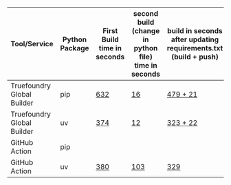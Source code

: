 | Tool/Service              | Python Package | First Build time in seconds                 | second build (change in python file) time in seconds          | build in seconds after updating requirements.txt (build + push)
|---------------------------|----------------|---------------------------------------------|----------------------------------------|-----------
| Truefoundry Global Builder | pip           | [632](https://internal.truefoundry.cloud/deployments/cm3dyzu1xjwcw01w98sesga4d?tab=deployments&logs=cm3dyzu24jwcx01w9cd6pcabf)      |  [16](https://internal.truefoundry.cloud/deployments/cm3dyzu1xjwcw01w98sesga4d?tab=deployments&logs=cm3e1h6pqnr9001vugb0h3zqb) | [479 + 21](https://internal.devtest.truefoundry.tech/deployments/cm3ebuxdh0eea01ux6wi66zu0?tab=deployments&logs=cm3ecwjke00op01q8f3l5dgaj) 
| Truefoundry Global Builder | uv            | [374](https://internal.truefoundry.cloud/deployments/cm3dz14itm36101vubcqghdi0?tab=deployments&logs=cm3dz14izm36201vu5u08hdxz)     |    [12](https://internal.truefoundry.cloud/deployments/cm3dz14itm36101vubcqghdi0?tab=deployments&logs=cm3e1heznnrcn01vu0k62999c)   | [323 + 22](https://internal.devtest.truefoundry.tech/deployments/cm3ebln930do201ux9nqe3p5w?tab=deployments&logs=cm3ecw66900n801q8831hao9v)                         | 
| GitHub Action              | pip            |       | | 
| GitHub Action              | uv            | [380](https://github.com/truefoundry/docker-build-test/actions/runs/11791403012/job/32843362473)      | [103](https://github.com/truefoundry/docker-build-test/actions/runs/11791561588/job/32843775583) | [329](https://github.com/truefoundry/docker-build-test/actions/runs/11792496109/job/32846253626)

